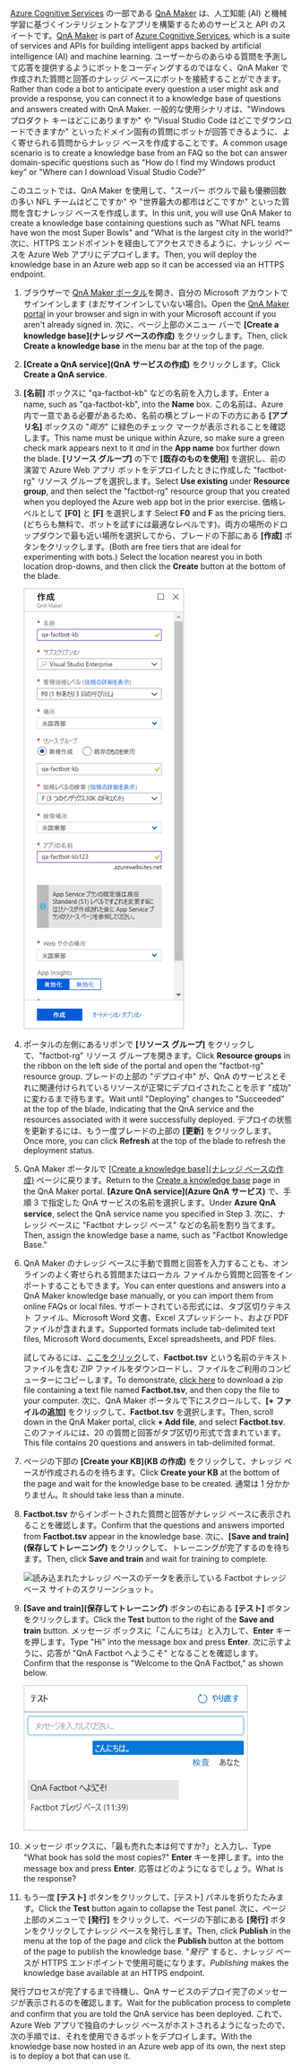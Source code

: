 
<span data-ttu-id="25ef5-101">[Azure Cognitive Services](https://www.microsoft.com/cognitive-services/) の一部である [QnA Maker](https://www.qnamaker.ai/) は、人工知能 (AI) と機械学習に基づくインテリジェントなアプリを構築するためのサービスと API のスイートです。</span><span class="sxs-lookup"><span data-stu-id="25ef5-101">[QnA Maker](https://www.qnamaker.ai/) is part of [Azure Cognitive Services](https://www.microsoft.com/cognitive-services/), which is a suite of services and APIs for building intelligent apps backed by artificial intelligence (AI) and machine learning.</span></span> <span data-ttu-id="25ef5-102">ユーザーからのあらゆる質問を予測して応答を提供するようにボットをコーディングするのではなく、QnA Maker で作成された質問と回答のナレッジ ベースにボットを接続することができます。</span><span class="sxs-lookup"><span data-stu-id="25ef5-102">Rather than code a bot to anticipate every question a user might ask and provide a response, you can connect it to a knowledge base of questions and answers created with QnA Maker.</span></span> <span data-ttu-id="25ef5-103">一般的な使用シナリオは、"Windows プロダクト キーはどこにありますか" や "Visual Studio Code はどこでダウンロードできますか" といったドメイン固有の質問にボットが回答できるように、よく寄せられる質問からナレッジ ベースを作成することです。</span><span class="sxs-lookup"><span data-stu-id="25ef5-103">A common usage scenario is to create a knowledge base from an FAQ so the bot can answer domain-specific questions such as "How do I find my Windows product key" or "Where can I download Visual Studio Code?"</span></span>

<span data-ttu-id="25ef5-104">このユニットでは、QnA Maker を使用して、"スーパー ボウルで最も優勝回数の多い NFL チームはどこですか" や "世界最大の都市はどこですか" といった質問を含むナレッジ ベースを作成します。</span><span class="sxs-lookup"><span data-stu-id="25ef5-104">In this unit, you will use QnA Maker to create a knowledge base containing questions such as "What NFL teams have won the most Super Bowls" and "What is the largest city in the world?"</span></span> <span data-ttu-id="25ef5-105">次に、HTTPS エンドポイントを経由してアクセスできるように、ナレッジ ベースを Azure Web アプリにデプロイします。</span><span class="sxs-lookup"><span data-stu-id="25ef5-105">Then, you will deploy the knowledge base in an Azure web app so it can be accessed via an HTTPS endpoint.</span></span>

1. <span data-ttu-id="25ef5-106">ブラウザーで [QnA Maker ポータル](https://www.qnamaker.ai/)を開き、自分の Microsoft アカウントでサインインします (まだサインインしていない場合)。</span><span class="sxs-lookup"><span data-stu-id="25ef5-106">Open the [QnA Maker portal](https://www.qnamaker.ai/) in your browser and sign in with your Microsoft account if you aren't already signed in.</span></span> <span data-ttu-id="25ef5-107">次に、ページ上部のメニュー バーで **[Create a knowledge base]\(ナレッジ ベースの作成\)** をクリックします。</span><span class="sxs-lookup"><span data-stu-id="25ef5-107">Then, click **Create a knowledge base** in the menu bar at the top of the page.</span></span>

1. <span data-ttu-id="25ef5-108">**[Create a QnA service]\(QnA サービスの作成\)** をクリックします。</span><span class="sxs-lookup"><span data-stu-id="25ef5-108">Click **Create a QnA service**.</span></span>

1. <span data-ttu-id="25ef5-109">**[名前]** ボックスに "qa-factbot-kb" などの名前を入力します。</span><span class="sxs-lookup"><span data-stu-id="25ef5-109">Enter a name, such as "qa-factbot-kb", into the **Name** box.</span></span> <span data-ttu-id="25ef5-110">この名前は、Azure 内で一意である必要があるため、名前の横とブレードの下の方にある **[アプリ名]** ボックスの "*両方*" に緑色のチェック マークが表示されることを確認します。</span><span class="sxs-lookup"><span data-stu-id="25ef5-110">This name must be unique within Azure, so make sure a green check mark appears next to it *and* in the **App name** box further down the blade.</span></span> <span data-ttu-id="25ef5-111">**[リソース グループ]** の下で **[既存のものを使用]** を選択し、前の演習で Azure Web アプリ ボットをデプロイしたときに作成した "factbot-rg" リソース グループを選択します。</span><span class="sxs-lookup"><span data-stu-id="25ef5-111">Select **Use existing** under **Resource group**, and then select the "factbot-rg" resource group that you created when you deployed the Azure web app bot in the prior exercise.</span></span> <span data-ttu-id="25ef5-112">価格レベルとして **[F0]** と **[F]** を選択します </span><span class="sxs-lookup"><span data-stu-id="25ef5-112">Select **F0** and **F** as the pricing tiers.</span></span> <span data-ttu-id="25ef5-113">(どちらも無料で、ボットを試すには最適なレベルです)。両方の場所のドロップダウンで最も近い場所を選択してから、ブレードの下部にある **[作成]** ボタンをクリックします。</span><span class="sxs-lookup"><span data-stu-id="25ef5-113">(Both are free tiers that are ideal for experimenting with bots.) Select the location nearest you in both location drop-downs, and then click the **Create** button at the bottom of the blade.</span></span>

    ![説明した構成値が設定された QnA Maker の [作成] ブレードを表示している Azure portal のスクリーンショット。](../media/3-new-qna-maker-service.png)

1. <span data-ttu-id="25ef5-115">ポータルの左側にあるリボンで **[リソース グループ]** をクリックして、"factbot-rg" リソース グループを開きます。</span><span class="sxs-lookup"><span data-stu-id="25ef5-115">Click **Resource groups** in the ribbon on the left side of the portal and open the "factbot-rg" resource group.</span></span> <span data-ttu-id="25ef5-116">ブレードの上部の "デプロイ中" が、QnA のサービスとそれに関連付けられているリソースが正常にデプロイされたことを示す "成功" に変わるまで待ちます。</span><span class="sxs-lookup"><span data-stu-id="25ef5-116">Wait until "Deploying" changes to "Succeeded" at the top of the blade, indicating that the QnA service and the resources associated with it were successfully deployed.</span></span> <span data-ttu-id="25ef5-117">デプロイの状態を更新するには、もう一度ブレードの上部の **[更新]** をクリックします。</span><span class="sxs-lookup"><span data-stu-id="25ef5-117">Once more, you can click **Refresh** at the top of the blade to refresh the deployment status.</span></span>

1. <span data-ttu-id="25ef5-118">QnA Maker ポータルで [[Create a knowledge base]\(ナレッジ ベースの作成\)](https://www.qnamaker.ai/Create) ページに戻ります。</span><span class="sxs-lookup"><span data-stu-id="25ef5-118">Return to the [Create a knowledge base](https://www.qnamaker.ai/Create) page in the QnA Maker portal.</span></span> <span data-ttu-id="25ef5-119">**[Azure QnA service]\(Azure QnA サービス\)** で、手順 3 で指定した QnA サービスの名前を選択します。</span><span class="sxs-lookup"><span data-stu-id="25ef5-119">Under **Azure QnA service**, select the QnA service name you specified in Step 3.</span></span> <span data-ttu-id="25ef5-120">次に、ナレッジ ベースに "Factbot ナレッジ ベース" などの名前を割り当てます。</span><span class="sxs-lookup"><span data-stu-id="25ef5-120">Then, assign the knowledge base a name, such as "Factbot Knowledge Base."</span></span>

1. <span data-ttu-id="25ef5-121">QnA Maker のナレッジ ベースに手動で質問と回答を入力することも、オンラインのよく寄せられる質問またはローカル ファイルから質問と回答をインポートすることもできます。</span><span class="sxs-lookup"><span data-stu-id="25ef5-121">You can enter questions and answers into a QnA Maker knowledge base manually, or you can import them from online FAQs or local files.</span></span> <span data-ttu-id="25ef5-122">サポートされている形式には、タブ区切りテキスト ファイル、Microsoft Word 文書、Excel スプレッドシート、および PDF ファイルが含まれます。</span><span class="sxs-lookup"><span data-stu-id="25ef5-122">Supported formats include tab-delimited text files, Microsoft Word documents, Excel spreadsheets, and PDF files.</span></span>

    <span data-ttu-id="25ef5-123">試してみるには、[ここをクリック](https://topcs.blob.core.windows.net/public/bots-resources.zip)して、**Factbot.tsv** という名前のテキスト ファイルを含む ZIP ファイルをダウンロードし、ファイルをご利用のコンピューターにコピーします。</span><span class="sxs-lookup"><span data-stu-id="25ef5-123">To demonstrate, [click here](https://topcs.blob.core.windows.net/public/bots-resources.zip) to download a zip file containing a text file named **Factbot.tsv**, and then copy the file to your computer.</span></span> <span data-ttu-id="25ef5-124">次に、QnA Maker ポータルで下にスクロールして、**[+ ファイルの追加]** をクリックして、**Factbot.tsv** を選択します。</span><span class="sxs-lookup"><span data-stu-id="25ef5-124">Then, scroll down in the QnA Maker portal, click **+ Add file**, and select **Factbot.tsv**.</span></span> <span data-ttu-id="25ef5-125">このファイルには、20 の質問と回答がタブ区切り形式で含まれています。</span><span class="sxs-lookup"><span data-stu-id="25ef5-125">This file contains 20 questions and answers in tab-delimited format.</span></span>

1. <span data-ttu-id="25ef5-126">ページの下部の **[Create your KB]\(KB の作成\)** をクリックして、ナレッジ ベースが作成されるのを待ちます。</span><span class="sxs-lookup"><span data-stu-id="25ef5-126">Click **Create your KB** at the bottom of the page and wait for the knowledge base to be created.</span></span> <span data-ttu-id="25ef5-127">通常は 1 分かかりません。</span><span class="sxs-lookup"><span data-stu-id="25ef5-127">It should take less than a minute.</span></span>

1. <span data-ttu-id="25ef5-128">**Factbot.tsv** からインポートされた質問と回答がナレッジ ベースに表示されることを確認します。</span><span class="sxs-lookup"><span data-stu-id="25ef5-128">Confirm that the questions and answers imported from **Factbot.tsv** appear in the knowledge base.</span></span> <span data-ttu-id="25ef5-129">次に、**[Save and train]\(保存してトレーニング\)** をクリックして、トレーニングが完了するのを待ちます。</span><span class="sxs-lookup"><span data-stu-id="25ef5-129">Then, click **Save and train** and wait for training to complete.</span></span>

    ![読み込まれたナレッジ ベースのデータを表示している Factbot ナレッジ ベース サイトのスクリーンショット。](../media/3-save-and-train.png)

1. <span data-ttu-id="25ef5-131">**[Save and train]\(保存してトレーニング\)** ボタンの右にある **[テスト]** ボタンをクリックします。</span><span class="sxs-lookup"><span data-stu-id="25ef5-131">Click the **Test** button to the right of the **Save and train** button.</span></span> <span data-ttu-id="25ef5-132">メッセージ ボックスに「こんにちは」と入力して、**Enter** キーを押します。</span><span class="sxs-lookup"><span data-stu-id="25ef5-132">Type "Hi" into the message box and press **Enter**.</span></span> <span data-ttu-id="25ef5-133">次に示すように、応答が "QnA Factbot へようこそ" となることを確認します。</span><span class="sxs-lookup"><span data-stu-id="25ef5-133">Confirm that the response is "Welcome to the QnA Factbot," as shown below.</span></span>

    ![作成されたチャット ボットとの対話テストのスクリーンショット。](../media/3-test-kb.png)

1. <span data-ttu-id="25ef5-135">メッセージ ボックスに、「最も売れた本は何ですか?」と入力し、</span><span class="sxs-lookup"><span data-stu-id="25ef5-135">Type "What book has sold the most copies?"</span></span> <span data-ttu-id="25ef5-136">**Enter** キーを押します。</span><span class="sxs-lookup"><span data-stu-id="25ef5-136">into the message box and press **Enter**.</span></span> <span data-ttu-id="25ef5-137">応答はどのようになるでしょう。</span><span class="sxs-lookup"><span data-stu-id="25ef5-137">What is the response?</span></span>

1. <span data-ttu-id="25ef5-138">もう一度 **[テスト]** ボタンをクリックして、[テスト] パネルを折りたたみます。</span><span class="sxs-lookup"><span data-stu-id="25ef5-138">Click the **Test** button again to collapse the Test panel.</span></span> <span data-ttu-id="25ef5-139">次に、ページ上部のメニューで **[発行]** をクリックして、ページの下部にある **[発行]** ボタンをクリックしてナレッジ ベースを発行します。</span><span class="sxs-lookup"><span data-stu-id="25ef5-139">Then, click **Publish** in the menu at the top of the page and click the **Publish** button at the bottom of the page to publish the knowledge base.</span></span> <span data-ttu-id="25ef5-140">"*発行*" すると、ナレッジ ベースが HTTPS エンドポイントで使用可能になります。</span><span class="sxs-lookup"><span data-stu-id="25ef5-140">*Publishing* makes the knowledge base available at an HTTPS endpoint.</span></span>

<span data-ttu-id="25ef5-141">発行プロセスが完了するまで待機し、QnA サービスのデプロイ完了のメッセージが表示されるのを確認します。</span><span class="sxs-lookup"><span data-stu-id="25ef5-141">Wait for the publication process to complete and confirm that you are told the QnA service has been deployed.</span></span> <span data-ttu-id="25ef5-142">これで、Azure Web アプリで独自のナレッジ ベースがホストされるようになったので、次の手順では、それを使用できるボットをデプロイします。</span><span class="sxs-lookup"><span data-stu-id="25ef5-142">With the knowledge base now hosted in an Azure web app of its own, the next step is to deploy a bot that can use it.</span></span>
